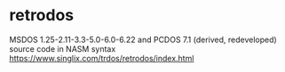 # retrodos
MSDOS 1.25-2.11-3.3-5.0-6.0-6.22 and PCDOS 7.1 (derived, redeveloped) source code in NASM syntax
https://www.singlix.com/trdos/retrodos/index.html
